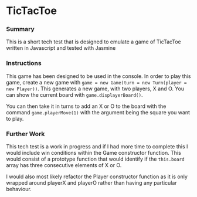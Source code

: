 # TicTacToe

### Summary

This is a short tech test that is designed to emulate a game of TicTacToe written in Javascript and tested with Jasmine

### Instructions

This game has been designed to be used in the console. In order to play this game, create a new game with `game = new Game(turn = new Turn(player = new Player))`. This generates a new game, with two players, X and O. You can show the current board with `game.displayerBoard()`.

You can then take it in turns to add an X or O to the board with the command `game.playerMove(1)` with the argument being the square you want to play.

### Further Work

This tech test is a work in progress and if I had more time to complete this I would include win conditions within the Game constructor function. This would consist of a prototype function that would identify if the `this.board` array has three consecutive elements of X or O.

I would also most likely refactor the Player constructor function as it is only wrapped around playerX and playerO rather than having any particular behaviour.
